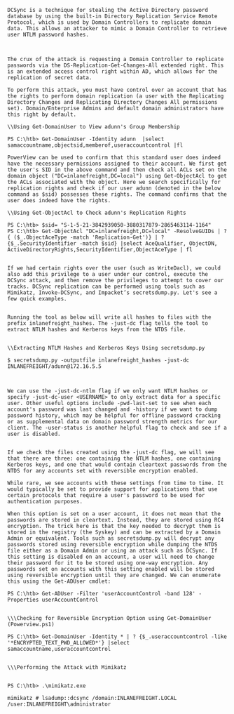     DCSync is a technique for stealing the Active Directory password database by using the built-in Directory Replication Service Remote Protocol, which is used by Domain Controllers to replicate domain data. This allows an attacker to mimic a Domain Controller to retrieve user NTLM password hashes.



    The crux of the attack is requesting a Domain Controller to replicate passwords via the DS-Replication-Get-Changes-All extended right. This is an extended access control right within AD, which allows for the replication of secret data.

    To perform this attack, you must have control over an account that has the rights to perform domain replication (a user with the Replicating Directory Changes and Replicating Directory Changes All permissions set). Domain/Enterprise Admins and default domain administrators have this right by default.

    \\Using Get-DomainUser to View adunn's Group Membership

    PS C:\htb> Get-DomainUser -Identity adunn  |select samaccountname,objectsid,memberof,useraccountcontrol |fl

    PowerView can be used to confirm that this standard user does indeed have the necessary permissions assigned to their account. We first get the user's SID in the above command and then check all ACLs set on the domain object ("DC=inlanefreight,DC=local") using Get-ObjectAcl to get the ACLs associated with the object. Here we search specifically for replication rights and check if our user adunn (denoted in the below command as $sid) possesses these rights. The command confirms that the user does indeed have the rights.

    \\Using Get-ObjectAcl to Check adunn's Replication Rights

    PS C:\htb> $sid= "S-1-5-21-3842939050-3880317879-2865463114-1164"
    PS C:\htb> Get-ObjectAcl "DC=inlanefreight,DC=local" -ResolveGUIDs | ? { ($_.ObjectAceType -match 'Replication-Get')} | ?{$_.SecurityIdentifier -match $sid} |select AceQualifier, ObjectDN, ActiveDirectoryRights,SecurityIdentifier,ObjectAceType | fl


    If we had certain rights over the user (such as WriteDacl), we could also add this privilege to a user under our control, execute the DCSync attack, and then remove the privileges to attempt to cover our tracks. DCSync replication can be performed using tools such as Mimikatz, Invoke-DCSync, and Impacket’s secretsdump.py. Let's see a few quick examples.


    Running the tool as below will write all hashes to files with the prefix inlanefreight_hashes. The -just-dc flag tells the tool to extract NTLM hashes and Kerberos keys from the NTDS file.

    
    \\Extracting NTLM Hashes and Kerberos Keys Using secretsdump.py
    
    $ secretsdump.py -outputfile inlanefreight_hashes -just-dc INLANEFREIGHT/adunn@172.16.5.5 



    We can use the -just-dc-ntlm flag if we only want NTLM hashes or specify -just-dc-user <USERNAME> to only extract data for a specific user. Other useful options include -pwd-last-set to see when each account's password was last changed and -history if we want to dump password history, which may be helpful for offline password cracking or as supplemental data on domain password strength metrics for our client. The -user-status is another helpful flag to check and see if a user is disabled. 


    If we check the files created using the -just-dc flag, we will see that there are three: one containing the NTLM hashes, one containing Kerberos keys, and one that would contain cleartext passwords from the NTDS for any accounts set with reversible encryption enabled.

    While rare, we see accounts with these settings from time to time. It would typically be set to provide support for applications that use certain protocols that require a user's password to be used for authentication purposes.

    When this option is set on a user account, it does not mean that the passwords are stored in cleartext. Instead, they are stored using RC4 encryption. The trick here is that the key needed to decrypt them is stored in the registry (the Syskey) and can be extracted by a Domain Admin or equivalent. Tools such as secretsdump.py will decrypt any passwords stored using reversible encryption while dumping the NTDS file either as a Domain Admin or using an attack such as DCSync. If this setting is disabled on an account, a user will need to change their password for it to be stored using one-way encryption. Any passwords set on accounts with this setting enabled will be stored using reversible encryption until they are changed. We can enumerate this using the Get-ADUser cmdlet:

    PS C:\htb> Get-ADUser -Filter 'userAccountControl -band 128' -Properties userAccountControl


    \\\Checking for Reversible Encryption Option using Get-DomainUser (Powerview.ps1)

    PS C:\htb> Get-DomainUser -Identity * | ? {$_.useraccountcontrol -like '*ENCRYPTED_TEXT_PWD_ALLOWED*'} |select samaccountname,useraccountcontrol


    \\\Performing the Attack with Mimikatz


    PS C:\htb> .\mimikatz.exe

    mimikatz # lsadump::dcsync /domain:INLANEFREIGHT.LOCAL /user:INLANEFREIGHT\administrator

    